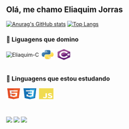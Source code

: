 ## Olá, me chamo Eliaquim Jorras

[![Anurag's GitHub stats](https://github-readme-stats.vercel.app/api?username=EliaquimJorras&show_icons=true&theme=cobalt&locate=pt-br)](https://github.com/anuraghazra/github-readme-stats)
[![Top Langs](https://github-readme-stats.vercel.app/api/top-langs/?username=EliaquimJorras&show_icons=true&theme=cobalt&layout=compact&locate=pt-br)](https://github.com/anuraghazra/github-readme-stats)

### 🌳 Liguagens que domino

<div style="display: inline_block">
  <img align="center" alt="Eliaquim-C" height="30" width="40" src="https://cdn.jsdelivr.net/gh/devicons/devicon/icons/c/c-original.svg">
   <img align="center" alt="Eliaquim-Python" height="30" width="40" src="https://raw.githubusercontent.com/devicons/devicon/master/icons/python/python-original.svg"> 
  <img align="center" alt="Eliaquim-Csharp" height="30" width="40" src="https://raw.githubusercontent.com/devicons/devicon/master/icons/csharp/csharp-original.svg">
</div><br>

### 🌱 Linguagens que estou estudando

<div style="display: inline_block">
  <img align="center" alt="Eliaquim-HTML" height="30" width="40" src="https://raw.githubusercontent.com/devicons/devicon/master/icons/html5/html5-original.svg">
  <img align="center" alt="Eliaquim-CSS" height="30" width="40" src="https://raw.githubusercontent.com/devicons/devicon/master/icons/css3/css3-original.svg">  
  <img align="center" alt="Eliaquim-Js" height="30" width="40" src="https://raw.githubusercontent.com/devicons/devicon/master/icons/javascript/javascript-plain.svg">
  
  <!-- 
  <img align="center" alt="Eliaquim-Ts" height="30" width="40" src="https://raw.githubusercontent.com/devicons/devicon/master/icons/typescript/typescript-plain.svg">
  <img align="center" alt="Eliaquim-React" height="30" width="40" src="https://raw.githubusercontent.com/devicons/devicon/master/icons/react/react-original.svg">
  -->
</div><br>

##

<div>
  <a href="https://www.instagram.com/ej_laquim" target="_blank"><img src="https://img.shields.io/badge/-Instagram-%23E4405F?style=for-the-badge&logo=instagram&logoColor=white" target="_blank"></a>
  <a href = "mailto:eliaquimjorras@gmail.com"><img src="https://img.shields.io/badge/-Gmail-%23333?style=for-the-badge&logo=gmail&logoColor=white" target="_blank"></a>
  <a href="https://www.linkedin.com/in/eliaquim-jorras" target="_blank"><img src="https://img.shields.io/badge/-LinkedIn-%230077B5?style=for-the-badge&logo=linkedin&logoColor=white" target="_blank"></a> 
</div>
